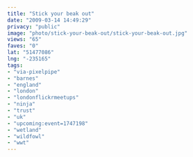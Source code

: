 ```yaml
---
title: "Stick your beak out"
date: "2009-03-14 14:49:29"
privacy: "public"
image: "photo/stick-your-beak-out/stick-your-beak-out.jpg"
views: "65"
faves: "0"
lat: "51477086"
lng: "-235165"
tags:
- "via-pixelpipe"
- "barnes"
- "england"
- "london"
- "londonflickrmeetups"
- "ninja"
- "trust"
- "uk"
- "upcoming:event=1747198"
- "wetland"
- "wildfowl"
- "wwt"
---
```

<a href="/photos/2009/03/14/stick-your-beak-out"></a>
